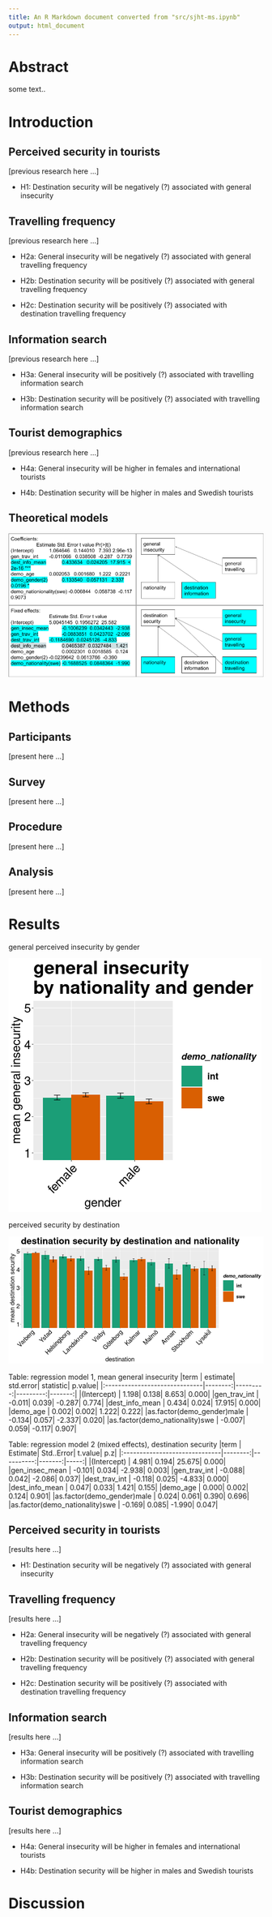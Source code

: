 ```yaml
---
title: An R Markdown document converted from "src/sjht-ms.ipynb"
output: html_document
---
```


# Abstract
some text..


# Introduction

## Perceived security in tourists

\[previous research here \...\]

- H1: Destination security will be negatively (?) associated with general insecurity

## Travelling frequency

\[previous research here \...\]

- H2a: General insecurity will be negatively (?) associated with general travelling frequency

- H2b: Destination security will be positively (?) associated with general travelling frequency

- H2c: Destination security will be positively (?) associated with destination travelling frequency

## Information search

\[previous research here \...\]

- H3a: General insecurity will be positively (?) associated with travelling information search

- H3b: Destination security will be positively (?) associated with travelling information search

## Tourist demographics

\[previous research here \...\]

- H4a: General insecurity will be higher in females and international tourists

- H4b: Destination security will be higher in males and Swedish tourists

## Theoretical models
![theoretical models](https://github.com/nils-holmberg/nils-holmberg.github.io/blob/main/scom-tour/fig/analysis-results-200922.png?raw=true)

# Methods

## Participants

\[present here \...\]

## Survey

\[present here \...\]

## Procedure

\[present here \...\]

## Analysis

\[present here \...\]

# Results

general perceived insecurity by gender

![alt text](https://github.com/nils-holmberg/nils-holmberg.github.io/blob/main/scom-tour/fig/gen-insec-nat-gender-04.png?raw=true)

perceived security by destination

![alt text](https://github.com/nils-holmberg/nils-holmberg.github.io/blob/main/scom-tour/fig/dest-sec-nat-04.png?raw=true)

Table: regression model 1, mean general insecurity
|term                           | estimate| std.error| statistic| p.value|
|:------------------------------|--------:|---------:|---------:|-------:|
|(Intercept)                    |    1.198|     0.138|     8.653|   0.000|
|gen_trav_int                   |   -0.011|     0.039|    -0.287|   0.774|
|dest_info_mean                 |    0.434|     0.024|    17.915|   0.000|
|demo_age                       |    0.002|     0.002|     1.222|   0.222|
|as.factor(demo_gender)male     |   -0.134|     0.057|    -2.337|   0.020|
|as.factor(demo_nationality)swe |   -0.007|     0.059|    -0.117|   0.907|

Table: regression model 2 (mixed effects), destination security
|term                           | Estimate| Std..Error| t.value|   p.z|
|:------------------------------|--------:|----------:|-------:|-----:|
|(Intercept)                    |    4.981|      0.194|  25.675| 0.000|
|gen_insec_mean                 |   -0.101|      0.034|  -2.938| 0.003|
|gen_trav_int                   |   -0.088|      0.042|  -2.086| 0.037|
|dest_trav_int                  |   -0.118|      0.025|  -4.833| 0.000|
|dest_info_mean                 |    0.047|      0.033|   1.421| 0.155|
|demo_age                       |    0.000|      0.002|   0.124| 0.901|
|as.factor(demo_gender)male     |    0.024|      0.061|   0.390| 0.696|
|as.factor(demo_nationality)swe |   -0.169|      0.085|  -1.990| 0.047|

## Perceived security in tourists

\[results here \...\]

- H1: Destination security will be negatively (?) associated with general insecurity

## Travelling frequency

\[results here \...\]

- H2a: General insecurity will be negatively (?) associated with general travelling frequency

- H2b: Destination security will be positively (?) associated with general travelling frequency

- H2c: Destination security will be positively (?) associated with destination travelling frequency

## Information search

\[results here \...\]

- H3a: General insecurity will be positively (?) associated with travelling information search

- H3b: Destination security will be positively (?) associated with travelling information search

## Tourist demographics

\[results here \...\]

- H4a: General insecurity will be higher in females and international tourists

- H4b: Destination security will be higher in males and Swedish tourists

# Discussion

